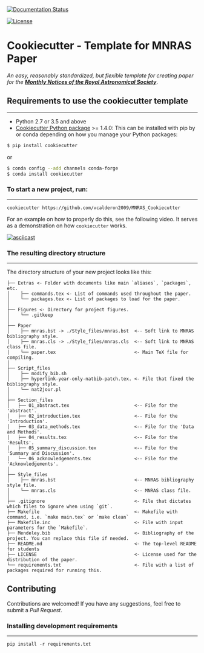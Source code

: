[![Documentation Status](https://readthedocs.org/projects/mnras-cookiecutter/badge/?version=latest)](https://mnras-cookiecutter.readthedocs.io/en/latest/?badge=latest)

[![License](https://img.shields.io/badge/license-MIT-blue.svg)](https://github.com/vcalderon2009/MNRAS_Cookiecutter/blob/master/LICENSE)

# Cookiecutter - Template for MNRAS Paper

_An easy, reasonably standardized, but flexible template for creating paper for 
the [**Monthly Notices of the Royal Astronomical Society**](https://academic.oup.com/mnras)_.

## Requirements to use the cookiecutter template
------------------------------------------------
- Python 2.7 or 3.5 and above
- [Cookiecutter Python package](http://cookiecutter.readthedocs.org/en/latest/installation.html) >= 1.4.0: This can be installed with pip by or conda depending on how you manage your Python packages:

``` bash
$ pip install cookiecutter
```

or

``` bash
$ conda config --add channels conda-forge
$ conda install cookiecutter
```

### To start a new project, run:
------------

    cookiecutter https://github.com/vcalderon2009/MNRAS_Cookiecutter

For an example on how to properly do this, see the following video. It serves as a demonstration on how `cookiecutter` works.

[![asciicast](https://asciinema.org/a/9bgl5qh17wlop4xyxu9n9wr02.png)](https://asciinema.org/a/9bgl5qh17wlop4xyxu9n9wr02)


### The resulting directory structure
------------

The directory structure of your new project looks like this: 

```
├── Extras <- Folder with documents like main `aliases`, `packages`, etc.
│    ├── commands.tex <- List of commands used throughout the paper.
│    └── packages.tex <- List of packages to load for the paper.
│
├── Figures <- Directory for project figures.
│    └── .gitkeep
│
├── Paper
│    ├── mnras.bst -> ./Style_files/mnras.bst  <-- Soft link to MNRAS bibliography style.
│    ├── mnras.cls -> ./Style_files/mnras.cls  <-- Soft link to MNRAS class file.
│    └── paper.tex                             <- Main TeX file for compiling.
│
├── Script_files
│    ├── modify_bib.sh
│    ├── hyperlink-year-only-natbib-patch.tex. <- File that fixed the bibliography style.
│    └── nat2jour.pl
│
├── Section_files
│   ├── 01_abstract.tex                        <-- File for the 'abstract'.
│   ├── 02_introduction.tex                    <-- File for the 'Introduction'.
│   ├── 03_data_methods.tex                    <-- File for the 'Data and Methods'.
│   ├── 04_results.tex                         <-- File for the 'Results'.
│   ├── 05_summary_discussion.tex              <-- File for the 'Summary and Discussion'.
│   └── 06_acknowledgements.tex                <-- File for the 'Acknowledgements'.
│
├── Style_files
│    ├── mnras.bst                             <-- MNRAS bibliography style file.
│    └── mnras.cls                             <-- MNRAS class file.
│
├── .gitignore                                 <- File that dictates which files to ignore when using `git`.
├── Makefile                                   <- Makefile with command, i.e. `make main.tex` or `make clean`
├── Makefile.inc                               <- File with input parameters for the `Makefile`.
├── Mendeley.bib                               <- Bibliography of the project. You can replace this file if needed.
├── README.md                                  <- The top-level README for students
├── LICENSE                                    <- License used for the distribution of the paper.
└── requirements.txt                           <- File with a list of packages required for running this.
```

## Contributing

Contributions are welcomed! If you have any suggestions, feel free to submit a _Pull Request_.

### Installing development requirements
------------

    pip install -r requirements.txt
